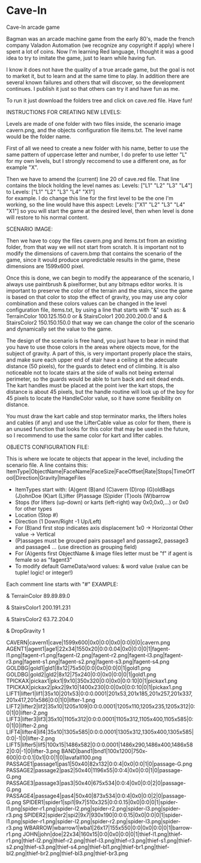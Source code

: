 # Cave-In
Cave-In arcade game 

Bagman was an arcade machine game from the early 80's, made the french company Valadon Automation (we recognize any copyright if apply)
where I spent a lot of coins. Now I'm learning Red language, I thought it was a good idea to try to imitate the game, just to learn while having fun.

I know it does not have the quality of a true arcade game, but the goal is not to market it, but to learn and at the same time to play. In addition there are several known failures and others that will discover, so the development continues. I publish it just so that others can try it and have fun as me.

To run it just download the folders tree and click on cave.red file. Have fun!

INSTRUCTIONS FOR CREATING NEW LEVELS:

Levels are made of one folder with two files inside, the scenario image cavern.png, and the 
objects configuration file items.txt. The level name would be the folder name.

First of all we need to create a new folder with his name, better to use the same pattern
of uppercase letter and number, I do prefer to use letter "L" for my own levels, but I 
strongly reccomend to use a different one, as for example "X".

Then we have to amend the (current) line 20 of cave.red file. That line contains the block 
holding the level names as:  Levels: ["L1" "L2" "L3" "L4"]  to 	Levels: ["L1" "L2" "L3" "L4" "X1"]  
for example. I do change this line for the first level to be the one I'm working, so the
line would have this aspect:  Levels: ["X1" "L2" "L3" "L4" "X1"] so you will start the game
at the desired level, then when level is done will restore to his normal content.

SCENARIO IMAGE:

Then we have to copy the files cavern.png and items.txt from an existing folder, from
that way we will not start from scratch. It is important not to modify the dimensions of
cavern.bmp that contains the scenario of the game, since it would produce unpredictable results
in the game, these dimensions are 1599x600 pixel.

Once this is done, we can begin to modify the appearance of the scenario, I always use
paintbrush & pixelformer, but any bitmaps editor works. It is important to preserve the color
of the terrain and the stairs, since the game is based on that color to stop the effect of
gravity, you may use any color combination and these colors values can be changed in the level
configuration file, items.txt, by using a line that starts with "&" such as: 
& TerrainColor 100.125.150.0 or & StairsColor1 200.200.200.0 and & StairsColor2 150.150.150.0
that way we can change the color of the scenario and dynamically set the value to the game.

The design of the scenario is free hand, you just have to bear in mind that you have to use 
those colors in the areas where objects move, for the subject of gravity. A part of this, is 
very important properly place the stairs, and make sure each upper end of stair have a ceiling 
at the adecuate distance (50 pixels), for the guards to detect end of climbing. It is also 
noticeable not to locate stairs at the side of walls not being external perimeter, so the
guards would be able to turn back and exit dead ends. The kart handles must be placed at the 
point iver the kart stops, the distance is about 45 pixels, but the handle routine will look up
of the boy for 45 pixels to locate the HandleColor value, so it have some flexibility on distance.

You must draw the kart cable and stop terminator marks, the lifters holes and cables (if any) and
use the LifterCable value as color for them, there is an unused function that looks for this color
that may be used in the future, so I recommend to use the same color for kart and lifter cables.


OBJECTS CONFIGURATION FILE:

This is where we locate te objects that appear in the level, including the scenario file.
A line contains this:
ItemType|ObjectName|FaceName|FaceSize|FaceOffset|Rate|Stops|TimeOfTool|Direction|Gravity|ImageFiles
- ItemTypes start with: (A)gent (B)and (C)avern (D)rop (G)oldBags (J)ohnDoe (K)art (L)ifter (P)assage (S)pider (T)ools (W)barrow
- Stops (for lifters (up-down) or karts (left-right) way 0x0,0x0,...) or 0x0 for other types
- Location (Stop #)
- Direction (1 Down/Right -1 Up/Left)
- For (B)and first stop indicates axis displacement 1x0 -> Horizontal  Other value -> Vertical
- (P)assages must be grouped pairs passage1 and passage2, passage3 and passage4 ... (use direction as grouping field)
- For (A)gents first ObjectName & image files letter must be "f" if agent is female so as "fagent3"
- To modify default GameData/word values:  & word value   (value can be tuple! logic! or integer!)

Each comment line starts with "#"
EXAMPLE:

& TerrainColor 89.89.89.0

& StairsColor1 200.191.231

& StairsColor2 63.72.204.0

& DropGravity 1

CAVERN|cavern1|cave|1599x600|0x0|0:0|0x0|0:0|0|0|cavern.png
AGENT1|agent1|age1|22x34|1550x20|0:0:0.04|0x0|0:0|0|1|fagent-l1.png|fagent-r1.png|fagent-l2.png|fagent-r2.png|fagent-l3.png|fagent-r3.png|fagent-s1.png|fagent-s2.png|fagent-s3.png|fagent-s4.png
GOLDBG|gold1|gld1|8x12|75x50|0:0|0x0|0:0|0|1|gold1.png
GOLDBG|gold2|gld2|8x12|75x240|0:0|0x0|0:0|0|1|gold1.png
TPICKAX|pickax1|pkx1|9x10|350x320|0:0|0x0|0:0:10|0|1|pickax1.png
TPICKAX|pickax2|pkx2|9x10|1400x230|0:0|0x0|0:0:10|0|1|pickax1.png
LIFT1|lifter1|lif1|35x10|201x53|0:0:0.0001|201x53,201x185,201x257,201x337,201x417,201x586|0:0|1|0|lifter-1.png
LIFT2|lifter2|lif2|35x10|1205x109|0:0:0.0001|1205x110,1205x235,1205x312|0:0|1|0|lifter-2.png
LIFT3|lifter3|lif3|35x10|1105x312|0:0:0.0001|1105x312,1105x400,1105x585|0:0|1|0|lifter-2.png
LIFT4|lifter4|lif4|35x10|1305x585|0:0:0.0001|1305x312,1305x400,1305x585|0:0|-1|0|lifter-2.png
LIFT5|lifter5|lif5|100x15|1486x582|0:0:0.0001|1486x290,1486x400,1486x582|0:0|-1|0|lifter-3.png
BAND|band1|bnd1|100x1200|750x-600|0:0:0.1|0x1|0:0|1|0|lavafall100.png
PASSAGE1|passage1|pas1|50x40|82x132|0:0:4|0x0|0:0|1|0|passage-G.png
PASSAGE2|passage2|pas2|50x40|1196x55|0:0:4|0x0|0:0|1|0|passage-G.png
PASSAGE3|passage3|pas3|50x40|675x534|0:0:4|0x0|0:0|2|0|passage-G.png
PASSAGE4|passage4|pas4|50x40|873x534|0:0:4|0x0|0:0|2|0|passage-G.png
SPIDER1|spider1|spi1|9x7|510x325|0:0:0.15|0x0|0:0|0|1|spider-l1.png|spider-r1.png|spider-l2.png|spider-r2.png|spider-l3.png|spider-r3.png
SPIDER2|spider2|spi2|9x7|930x190|0:0:0.15|0x0|0:0|0|1|spider-l1.png|spider-r1.png|spider-l2.png|spider-r2.png|spider-l3.png|spider-r3.png
WBARROW|wbarrow1|wba1|26x17|155x550|0:0|0x0|0:0|0|1|barrow-r1.png
JOHN|john|doe|22x34|160x15|0:0|0x0|0:0|0|1|thief-l1.png|thief-r1.png|thief-l2.png|thief-r2.png|thief-l3.png|thief-r3.png|thief-s1.png|thief-s2.png|thief-s3.png|thief-s4.png|thief-bl1.png|thief-br1.png|thief-bl2.png|thief-br2.png|thief-bl3.png|thief-br3.png
